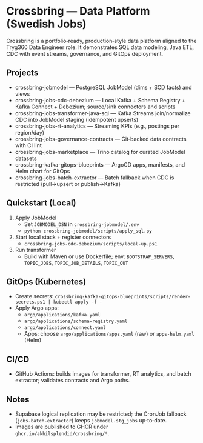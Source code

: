 ﻿# Crossbring — Data Platform (Swedish Jobs)

Crossbring is a portfolio‑ready, production‑style data platform aligned to the Tryg360 Data Engineer role. It demonstrates SQL data modeling, Java ETL, CDC with event streams, governance, and GitOps deployment.

## Projects
- crossbring-jobmodel — PostgreSQL JobModel (dims + SCD facts) and views
- crossbring-jobs-cdc-debezium — Local Kafka + Schema Registry + Kafka Connect + Debezium; source/sink connectors and scripts
- crossbring-jobs-transformer-java-sql — Kafka Streams join/normalize CDC into JobModel staging (idempotent upserts)
- crossbring-jobs-rt-analytics — Streaming KPIs (e.g., postings per region/day)
- crossbring-jobs-governance-contracts — Git‑backed data contracts with CI lint
- crossbring-jobs-marketplace — Trino catalog for curated JobModel datasets
- crossbring-kafka-gitops-blueprints — ArgoCD apps, manifests, and Helm chart for GitOps
- crossbring-jobs-batch-extractor — Batch fallback when CDC is restricted (pull→upsert or publish→Kafka)

## Quickstart (Local)
1) Apply JobModel
   - Set `JOBMODEL_DSN` in `crossbring-jobmodel/.env`
   - `python crossbring-jobmodel/scripts/apply_sql.py`
2) Start local stack + register connectors
   - `crossbring-jobs-cdc-debezium/scripts/local-up.ps1`
3) Run transformer
   - Build with Maven or use Dockerfile; env: `BOOTSTRAP_SERVERS`, `TOPIC_JOBS`, `TOPIC_JOB_DETAILS`, `TOPIC_OUT`

## GitOps (Kubernetes)
- Create secrets: `crossbring-kafka-gitops-blueprints/scripts/render-secrets.ps1 | kubectl apply -f -`
- Apply Argo apps:
  - `argo/applications/kafka.yaml`
  - `argo/applications/schema-registry.yaml`
  - `argo/applications/connect.yaml`
  - Apps: choose `argo/applications/apps.yaml` (raw) or `apps-helm.yaml` (Helm)

## CI/CD
- GitHub Actions: builds images for transformer, RT analytics, and batch extractor; validates contracts and Argo paths.

## Notes
- Supabase logical replication may be restricted; the CronJob fallback (`jobs-batch-extractor`) keeps `jobmodel.stg_jobs` up‑to‑date.
- Images are published to GHCR under `ghcr.io/akhilsplendid/crossbring/*`.
